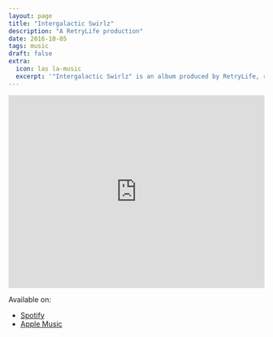 ```yaml
---
layout: page
title: "Intergalactic Swirlz" 
description: "A RetryLife production"
date: 2016-10-05
tags: music
draft: false
extra:
  icon: las la-music
  excerpt: '"Intergalactic Swirlz" is an album produced by RetryLife, released on October 5, 2016.'
---
```


<iframe src="https://open.spotify.com/embed/album/6aXnm2sZLLEVR1ob1Vbgiz?utm_source=generator&theme=0" width="100%" height="380" frameBorder="0" allowfullscreen="" allow="autoplay; clipboard-write; encrypted-media; fullscreen; picture-in-picture"></iframe>

Available on:

- [Spotify](https://open.spotify.com/album/6aXnm2sZLLEVR1ob1Vbgiz)
- [Apple Music](https://music.apple.com/us/album/intergalactic-swirlz/1626871464)
